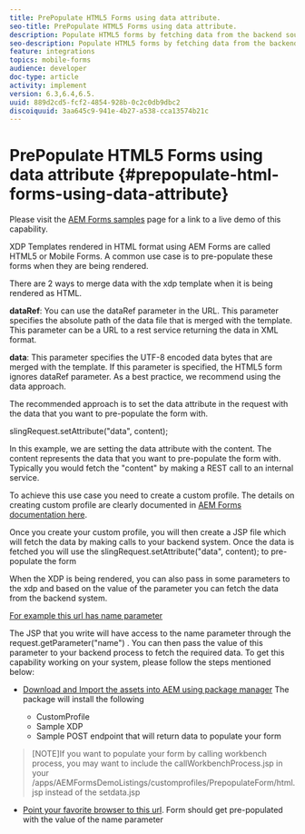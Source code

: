 ```yaml
---
title: PrePopulate HTML5 Forms using data attribute.
seo-title: PrePopulate HTML5 Forms using data attribute.
description: Populate HTML5 forms by fetching data from the backend source.
seo-description: Populate HTML5 forms by fetching data from the backend source.
feature: integrations
topics: mobile-forms
audience: developer
doc-type: article
activity: implement
version: 6.3,6.4,6.5.
uuid: 889d2cd5-fcf2-4854-928b-0c2c0db9dbc2
discoiquuid: 3aa645c9-941e-4b27-a538-cca13574b21c
---
```


# PrePopulate HTML5 Forms using data attribute {#prepopulate-html-forms-using-data-attribute}

Please visit the [AEM Forms samples](https://forms.enablementadobe.com/content/samples/samples.html?query=0) page for a link to a live demo of this capability.

XDP Templates rendered in HTML format using AEM Forms are called HTML5 or Mobile Forms. A common use case is to pre-populate these forms when they are being rendered.

There are 2 ways to merge data with the  xdp  template when it is being rendered as HTML.

**dataRef**: You can use the  dataRef  parameter in the URL. This parameter specifies the absolute path of the data file that is merged with the template. This parameter can be a URL to a rest service returning the data in XML format.

**data**: This parameter specifies the UTF-8 encoded data bytes that are merged with the template. If this parameter is specified, the HTML5 form ignores dataRef parameter. As a best practice, we recommend using the data approach.

The recommended approach is to set the data attribute in the request with the data that you want to pre-populate the form with.

slingRequest.setAttribute("data", content);

In this example, we are setting the data attribute with the content. The content represents the data that you want to pre-populate the form with. Typically you would fetch the "content" by making a REST call to an internal service.

To achieve this use case you need to create a custom profile. The details on creating custom profile are clearly documented in [AEM Forms documentation here](https://helpx.adobe.com/aem-forms/6/html5-forms/custom-profile.html).

Once you create your custom profile, you will then create a JSP file which will fetch the data by making calls to your backend system. Once the data is fetched you will use the slingRequest.setAttribute("data", content); to pre-populate the form

When the XDP is being rendered, you can also pass in some parameters to the  xdp  and based on the value of the parameter you can fetch the data from the backend system.

[For example this url has name parameter](http://localhost:4502/content/dam/formsanddocuments/PrepopulateMobileForm.xdp/jcr:content?name=john)

The JSP that you write will have access to the name parameter through the request.getParameter("name") . You can then pass the value of this parameter to your backend process to fetch the required data.
To get this capability working on your system, please follow the steps mentioned below:

* [Download and Import the assets into AEM using package manager](assets/prepopulatemobileform.zip)
The package will install the following  

  * CustomProfile  
  * Sample XDP  
  * Sample POST endpoint that will return data to populate your form  

>[NOTE]If you want to populate your form by calling workbench process, you may want to include the callWorkbenchProcess.jsp in your /apps/AEMFormsDemoListings/customprofiles/PrepopulateForm/html.jsp instead of the setdata.jsp
  
* [Point your favorite browser to this url](http://localhost:4502/content/dam/formsanddocuments/PrepopulateMobileForm.xdp/jcr:content?name=Adobe%20Systems). Form should get pre-populated with the value of the name parameter
